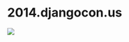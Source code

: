 # 2014.djangocon.us

[![](https://travis-ci.org/djangocon/2014.djangocon.us.svg?branch=master)](https://travis-ci.org/djangocon/2014.djangocon.us)
